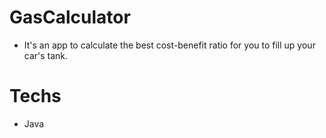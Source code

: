 # GasCalculator
* It's an app to calculate the best cost-benefit ratio for you to fill up your car's tank.

# Techs
- Java
